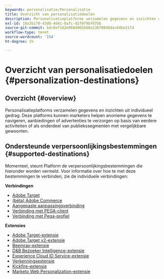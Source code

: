 ```yaml
---
keywords: personalisatie;Personalisatie
title: Overzicht van personalisatiedoelen
description: Personalisatieplatforms verzamelen gegevens en inzichten uit individueel gedrag. Deze platforms kunnen marketers helpen anonieme gegevens te navigeren, aanbiedingen of advertenties te verzorgen op basis van eerdere activiteiten of als onderdeel van publiekssegmenten met vergelijkbare gewoonten.
exl-id: 18a2b170-43d0-4d41-8afc-d2f0f9bfd7bb
source-git-commit: bdc6ef162e9684065b60a13670848dac64be21fd
workflow-type: tm+mt
source-wordcount: '154'
ht-degree: 1%

---
```


# Overzicht van personalisatiedoelen {#personalization-destinations}

## Overzicht {#overview}

Personalisatieplatforms verzamelen gegevens en inzichten uit individueel gedrag. Deze platforms kunnen marketers helpen anonieme gegevens te navigeren, aanbiedingen of advertenties te verzorgen op basis van eerdere activiteiten of als onderdeel van publiekssegmenten met vergelijkbare gewoonten.

## Ondersteunde verpersoonlijkingsbestemmingen {#supported-destinations}

Momenteel, steunt Platform de verpersoonlijkingsbestemmingen die hieronder worden vermeld. Voor informatie over hoe te met deze bestemmingen te verbinden, zie de individuele verbindingen:

**Verbindingen**

* [Adobe Target](adobe-target-connection.md)
* [(bèta) Adobe Commerce](adobe-commerce.md)
* [Aangepaste aanpassingsverbinding](custom-personalization.md)
* [Verbinding met PEGA-client](pega.md)
* [Verbinding met Pega-profiel](pega-profile.md)

**Extensies**

* [Adobe Target-extensie](adobe-target.md)
* [Adobe Target v2-extensie](adobe-target-v2.md)
* [Beemray-extensie](beemray.md)
* [D&amp;B Bezoeker Intelligence-extensie](dnb.md)
* [Experience Cloud ID Service-extensie](adobe-ecid.md)
* [Verkenningsextensie](gainsight.md)
* [Kickfire-extensie](kickfire.md)
* [Marketo Web Personalization-extensie](marketo-web-personalization.md)

